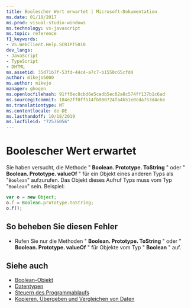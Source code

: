 ```yaml
---
title: Boolescher Wert erwartet | Microsoft-Dokumentation
ms.date: 01/18/2017
ms.prod: visual-studio-windows
ms.technology: vs-javascript
ms.topic: reference
f1_keywords:
- VS.WebClient.Help.SCRIPT5010
dev_langs:
- JavaScript
- TypeScript
- DHTML
ms.assetid: 35d71b7f-53fd-44c4-a7c7-b1550c65cfd4
author: mikejo5000
ms.author: mikejo
manager: ghogen
ms.openlocfilehash: 91ff0ec8cbd6e5cedb5ec02a8c574ff137b1c6ad
ms.sourcegitcommit: 184e2ff0ff514fb980724fa4b51e0cda753d4c6e
ms.translationtype: MT
ms.contentlocale: de-DE
ms.lasthandoff: 10/18/2019
ms.locfileid: "72576056"
---
```

# <a name="boolean-expected"></a>Boolescher Wert erwartet
Sie haben versucht, die Methode " **Boolean. Prototype. ToString** " oder " **Boolean. Prototype. valueOf** " für ein Objekt eines anderen Typs als "`Boolean`" aufzurufen. Das Objekt dieses Aufruf Typs muss vom Typ "`Boolean`" sein. Beispiel:

```JavaScript
var o = new Object;
o.f = Boolean.prototype.toString;
o.f();
```

## <a name="to-correct-this-error"></a>So beheben Sie diesen Fehler

- Rufen Sie nur die Methoden " **Boolean. Prototype. ToString** " oder " **Boolean. Prototype. valueOf** " für Objekte vom Typ " **Boolean** " auf.

## <a name="see-also"></a>Siehe auch

- [Boolean-Objekt](../../javascript/reference/boolean-object-javascript.md)
- [Datentypen](../../javascript/data-types-javascript.md)
- [Steuern des Programmablaufs](../../javascript/controlling-program-flow-javascript.md)
- [Kopieren, Übergeben und Vergleichen von Daten](../../javascript/advanced/copying-passing-and-comparing-data-javascript.md)